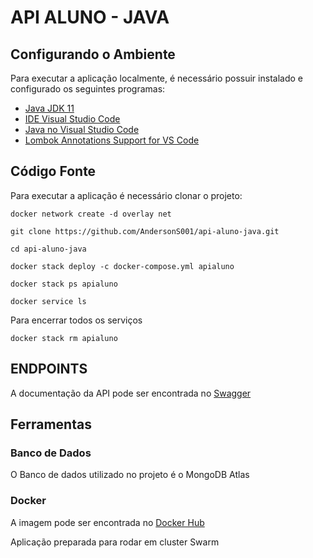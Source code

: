 # API ALUNO - JAVA

## Configurando o Ambiente

Para executar a aplicação localmente, é necessário possuir instalado e configurado os seguintes programas:

- [Java JDK 11](https://adoptopenjdk.net/?variant=openjdk11&jvmVariant=hotspot)
- [IDE Visual Studio Code](https://code.visualstudio.com/Download)
- [Java no Visual Studio Code](https://code.visualstudio.com/docs/languages/java)
- [Lombok Annotations Support for VS Code](https://marketplace.visualstudio.com/items?itemName=GabrielBB.vscode-lombok)


## Código Fonte

Para executar a aplicação é necessário clonar o projeto:

```shell
docker network create -d overlay net

git clone https://github.com/AndersonS001/api-aluno-java.git

cd api-aluno-java

docker stack deploy -c docker-compose.yml apialuno

docker stack ps apialuno

docker service ls
```

Para encerrar todos os serviços

```shell
docker stack rm apialuno
```
## ENDPOINTS

A documentação da API pode ser encontrada no [Swagger](http://localhost:8080/swagger-ui.html)

## Ferramentas

### Banco de Dados

O Banco de dados utilizado no projeto é o MongoDB Atlas

### Docker

A imagem pode ser encontrada no [Docker Hub](https://hub.docker.com/repository/docker/anderson0000/apialuno)

Aplicação preparada para rodar em cluster Swarm
